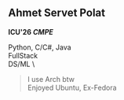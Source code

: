 ## Ahmet Servet Polat
**ICU'26 _CMPE_**

Python, C/C#, Java \
FullStack \
DS/ML \
> I use Arch btw \
> Enjoyed Ubuntu, Ex-Fedora
<!---
AhmetServet/AhmetServet is a ✨ special ✨ repository because its `README.md` (this file) appears on your GitHub profile.
You can click the Preview link to take a look at your changes.
--->
